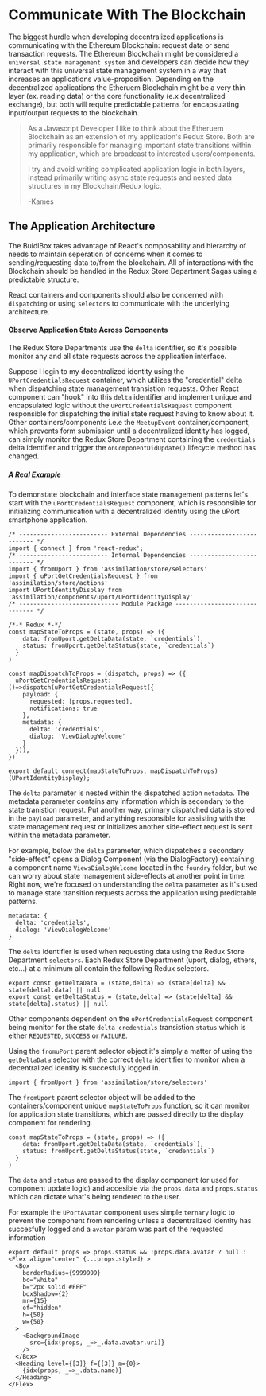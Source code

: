 # Communicate With The Blockchain
The biggest hurdle when developing decentralized applications is communicating with the Ethereum Blockchain: request data or send transaction requests. The Ethereum Blockchain might be considered a `universal state management system` and developers can decide how they interact with this universal state management system in a way that increases an applications value-proposition. Depending on the decentralized applications the Etheruem Blockchain might be a very thin layer (ex. reading data) or the core functionality (e.x decentralized exchange), but both will require predictable patterns for encapsulating input/output requests to the blockchain.

> As a Javascript Developer I like to think about the Etheruem Blockchain as an extension of my application's Redux Store. Both are primarily responsible for managing important state transitions within my application, which are broadcast to interested users/components.
>
>I try and avoid writing complicated application logic in both layers, instead primarily writing async state requests and nested data structures in my Blockchain/Redux logic.
>
> -Kames

## The Application Architecture
The BuidlBox takes advantage of React's composability and hierarchy of needs to maintain seperation of concerns when it comes to sending/requesting data to/from the blockchain. All of interactions with the Blockchain should be handled in the Redux Store Department Sagas using a predictable structure. 

React containers and components should also be concerned with `dispatching` or using `selectors` to communicate with the underlying architecture.

#### Observe Application State Across Components
The Redux Store Departments use the `delta` identifier, so it's possible monitor any and all state requests across the application interface.

Suppose I login to my decentralized identity using the `UPortCredentialsRequest` container, which utilizes the "credential" delta when dispatching state management transistion requests. Other React component can "hook" into this `delta` identifier and implement unique and encapsulated logic without the `UPortCredentialsRequest` component responsible for dispatching the initial state request having to know about it. Other containers/components i.e.e the `MeetupEvent` container/component, which prevents form submission until a decentralized identity has logged, can simply monitor the Redux Store Department containing the `credentials` delta identifier and trigger the `onComponentDidUpdate()` lifecycle method has changed.

##### A Real Example
To demonstate blockchain and interface state management patterns let's start with the `uPortCredentialsRequest` component, which is responsible for initializing communication with a decentralized identity using the uPort smartphone application.

```
/* ------------------------- External Dependencies -------------------------- */
import { connect } from 'react-redux';
/* ------------------------- Internal Dependencies -------------------------- */
import { fromUport } from 'assimilation/store/selectors'
import { uPortGetCredentialsRequest } from 'assimilation/store/actions'
import UPortIdentityDisplay from 'assimilation/components/uport/UPortIdentityDisplay'
/* ---------------------------- Module Package ------------------------------ */

/*-* Redux *-*/
const mapStateToProps = (state, props) => ({
    data: fromUport.getDeltaData(state, `credentials`),
    status: fromUport.getDeltaStatus(state, `credentials`)
  }
)

const mapDispatchToProps = (dispatch, props) => ({
  uPortGetCredentialsRequest: ()=>dispatch(uPortGetCredentialsRequest({
    payload: {
      requested: [props.requested],
      notifications: true
    },
    metadata: {
      delta: 'credentials',
      dialog: 'ViewDialogWelcome'
    }
  })),
})

export default connect(mapStateToProps, mapDispatchToProps)(UPortIdentityDisplay);
```

The `delta` parameter is nested within the dispatched action `metadata`. The metadata parameter contains any information which is secondary to the state tranistion request. Put another way, primary dispatched data is stored in the `payload` parameter, and anything responsible for assisting with the state management request or initializes another side-effect request is sent within the metadata parameter.

For example, below the `delta` parameter, which dispatches a secondary "side-effect" opens a Dialog Component (via the DialogFactory) containing a component name `ViewsDialogWelcome` located in the `foundry` folder, but we can worry about state management side-effects at another point in time. Right now, we're focused on understanding the `delta` parameter as it's used to manage state transition requests across the application using predictable patterns.

```
metadata: {
  delta: 'credentials',
  dialog: 'ViewDialogWelcome'
}
```

The `delta` identifier is used when requesting data using the Redux Store Department `selectors`. Each Redux Store Department (uport, dialog, ethers, etc...) at a minimum all contain the following Redux selectors.

```
export const getDeltaData = (state,delta) => (state[delta] && state[delta].data) || null
export const getDeltaStatus = (state,delta) => (state[delta] && state[delta].status) || null
```

Other components dependent on the `uPortCredentialsRequest` component being monitor for the state `delta credentials` transistion `status` which is either `REQUESTED`, `SUCCESS` or `FAILURE`.

Using the `fromuPort` parent selector object it's simply a matter of using the `getDeltaData` selector with the correct `delta` identifier to monitor when a decentralized identity is succesfully logged in.

`import { fromUport } from 'assimilation/store/selectors'`

The `fromUport` parent selector object will be added to the containers/component unique `mapStateToProps` function, so it can monitor for application state transitions, which are passed directly to the display component for rendering.

```
const mapStateToProps = (state, props) => ({
    data: fromUport.getDeltaData(state, `credentials`),
    status: fromUport.getDeltaStatus(state, `credentials`)
  }
)
```

The `data` and `status` are passed to the display component (or used for component update logic) and accesible via the `props.data` and `props.status` which can dictate what's being rendered to the user.

For example the `UPortAvatar` component uses simple `ternary` logic to prevent the component from rendering unless a decentralized identity has succesfully logged and a `avatar` param was part of the requested information


```
export default props => props.status && !props.data.avatar ? null :
<Flex align="center" {...props.styled} >
  <Box
    borderRadius={9999999}
    bc="white"
    b="2px solid #FFF"
    boxShadow={2}
    mr={15}
    of="hidden"
    h={50}
    w={50}
  >
    <BackgroundImage 
      src={idx(props, _=>_.data.avatar.uri)}
    />
  </Box>
  <Heading level={[3]} f={[3]} m={0}>
    {idx(props, _=>_.data.name)}
  </Heading>
</Flex>
```
